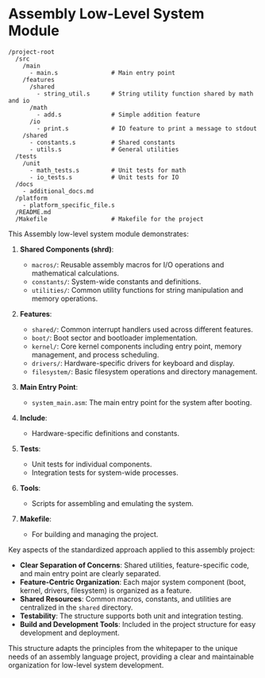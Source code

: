 # Assembly Low-Level System Module
```
/project-root
  /src
    /main
      - main.s               # Main entry point
    /features
      /shared
        - string_util.s      # String utility function shared by math and io
      /math
        - add.s              # Simple addition feature
      /io
        - print.s            # IO feature to print a message to stdout
    /shared
      - constants.s          # Shared constants
      - utils.s              # General utilities
  /tests
    /unit
      - math_tests.s         # Unit tests for math
      - io_tests.s           # Unit tests for IO
  /docs
    - additional_docs.md
  /platform
    - platform_specific_file.s
  /README.md
  /Makefile                  # Makefile for the project
```
This Assembly low-level system module demonstrates:

1. **Shared Components (shrd)**:
   - `macros/`: Reusable assembly macros for I/O operations and mathematical calculations.
   - `constants/`: System-wide constants and definitions.
   - `utilities/`: Common utility functions for string manipulation and memory operations.

2. **Features**:
   - `shared/`: Common interrupt handlers used across different features.
   - `boot/`: Boot sector and bootloader implementation.
   - `kernel/`: Core kernel components including entry point, memory management, and process scheduling.
   - `drivers/`: Hardware-specific drivers for keyboard and display.
   - `filesystem/`: Basic filesystem operations and directory management.

3. **Main Entry Point**:
   - `system_main.asm`: The main entry point for the system after booting.

4. **Include**:
   - Hardware-specific definitions and constants.

5. **Tests**:
   - Unit tests for individual components.
   - Integration tests for system-wide processes.

6. **Tools**:
   - Scripts for assembling and emulating the system.

7. **Makefile**:
   - For building and managing the project.

Key aspects of the standardized approach applied to this assembly project:

- **Clear Separation of Concerns**: Shared utilities, feature-specific code, and main entry point are clearly separated.
- **Feature-Centric Organization**: Each major system component (boot, kernel, drivers, filesystem) is organized as a feature.
- **Shared Resources**: Common macros, constants, and utilities are centralized in the `shared` directory.
- **Testability**: The structure supports both unit and integration testing.
- **Build and Development Tools**: Included in the project structure for easy development and deployment.

This structure adapts the principles from the whitepaper to the unique needs of an assembly language project, providing a clear and maintainable organization for low-level system development.
